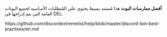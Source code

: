 **أفضل ممارسات البوت** هذا مُستند بسيط يحتوي علي المُتطلبات الأساسية لجميع البوتات العامة التي يتم إدراجها في DEL.

https\://github.com/discordextremelist/help/blob/master/discord-bot-best-practises/en.md

